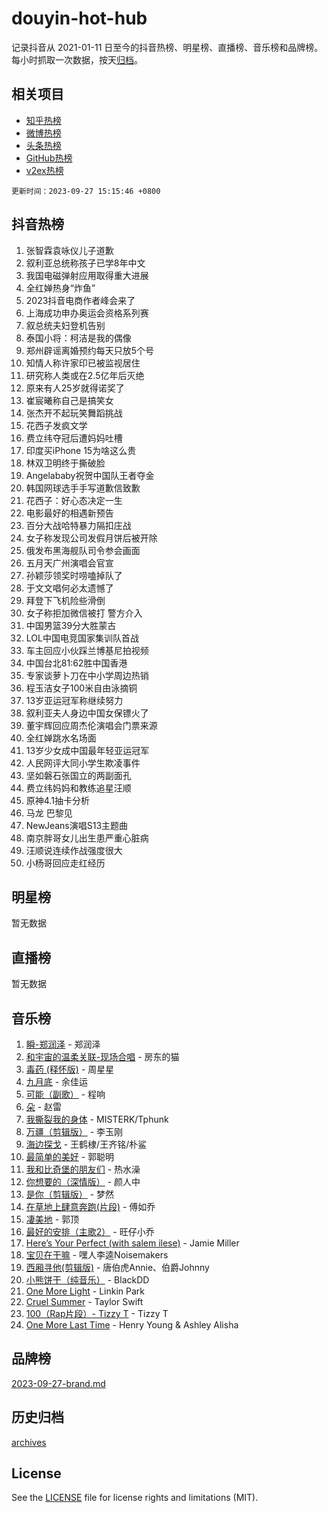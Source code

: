 # douyin-hot-hub

记录抖音从 2021-01-11 日至今的抖音热榜、明星榜、直播榜、音乐榜和品牌榜。每小时抓取一次数据，按天[归档](archives)。

## 相关项目

- [知乎热榜](https://github.com/lonnyzhang423/zhihu-hot-hub)
- [微博热榜](https://github.com/lonnyzhang423/weibo-hot-hub)
- [头条热榜](https://github.com/lonnyzhang423/toutiao-hot-hub)
- [GitHub热榜](https://github.com/lonnyzhang423/github-hot-hub)
- [v2ex热榜](https://github.com/lonnyzhang423/v2ex-hot-hub)


`更新时间：2023-09-27 15:15:46 +0800`

## 抖音热榜

1. 张智霖袁咏仪儿子道歉
1. 叙利亚总统称孩子已学8年中文
1. 我国电磁弹射应用取得重大进展
1. 全红婵热身“炸鱼”
1. 2023抖音电商作者峰会来了
1. 上海成功申办奥运会资格系列赛
1. 叙总统夫妇登机告别
1. 泰国小将：柯洁是我的偶像
1. 郑州辟谣离婚预约每天只放5个号
1. 知情人称许家印已被监视居住
1. 研究称人类或在2.5亿年后灭绝
1. 原来有人25岁就得诺奖了
1. 崔宸曦称自己是搞笑女
1. 张杰开不起玩笑舞蹈挑战
1. 花西子发疯文学
1. 费立纬夺冠后遭妈妈吐槽
1. 印度买iPhone 15为啥这么贵
1. 林双卫明终于撕破脸
1. Angelababy祝贺中国队王者夺金
1. 韩国网球选手手写道歉信致歉
1. 花西子：好心态决定一生
1. 电影最好的相遇新预告
1. 百分大战哈特暴力隔扣庄战
1. 女子称发现公司发假月饼后被开除
1. 俄发布黑海舰队司令参会画面
1. 五月天广州演唱会官宣
1. 孙颖莎领奖时唠嗑掉队了
1. 于文文唱何必太遗憾了
1. 拜登下飞机险些滑倒
1. 女子称拒加微信被打 警方介入
1. 中国男篮39分大胜蒙古
1. LOL中国电竞国家集训队首战
1. 车主回应小伙踩兰博基尼拍视频
1. 中国台北81:62胜中国香港
1. 专家谈萝卜刀在中小学周边热销
1. 程玉洁女子100米自由泳摘铜
1. 13岁亚运冠军称继续努力
1. 叙利亚夫人身边中国女保镖火了
1. 董宇辉回应周杰伦演唱会门票来源
1. 全红婵跳水名场面
1. 13岁少女成中国最年轻亚运冠军
1. 人民网评大同小学生欺凌事件
1. 坚如磐石张国立的两副面孔
1. 费立纬妈妈和教练追星汪顺
1. 原神4.1抽卡分析
1. 马龙 巴黎见
1. NewJeans演唱S13主题曲
1. 南京胖哥女儿出生患严重心脏病
1. 汪顺说连续作战强度很大
1. 小杨哥回应走红经历

## 明星榜

暂无数据

## 直播榜

暂无数据

## 音乐榜

1. [瞬-郑润泽](https://sf6-cdn-tos.douyinstatic.com/obj/tos-cn-ve-2774/oYXHIohzvbNAzBhHgyksWpRM4bfkDsBdBDAynw) - 郑润泽
1. [和宇宙的温柔关联-现场合唱](https://sf3-cdn-tos.douyinstatic.com/obj/tos-cn-ve-2774/o0hONGDYQBgk0e5bqDeQOonVmncA6tC2nBwZLT) - 房东的猫
1. [毒药 (释怀版)](https://sf6-cdn-tos.douyinstatic.com/obj/tos-cn-ve-2774/oYILMEAzspdZBIzy4frJNB8ZHPHWAhiwowd4Ad) - 周星星
1. [九月底](https://sf6-cdn-tos.douyinstatic.com/obj/tos-cn-ve-2774/oMfewG4PDTFhF8iz3OGQ7ABH5i6fCgnMaoCbzZ) - 余佳运
1. [可能（副歌）](https://sf3-cdn-tos.douyinstatic.com/obj/tos-cn-ve-2774/cde1731888894259b333569393c2fb51) - 程响
1. [朵](https://sf3-cdn-tos.douyinstatic.com/obj/tos-cn-ve-2774/932f5bdfcd7c47b880525e92ab8a4999) - 赵雷
1. [我撕裂我的身体](https://sf3-cdn-tos.douyinstatic.com/obj/tos-cn-ve-2774/o0cWZzf7vIzpjLQBHPXwtFhMxYUvsP8AoC8EgA) - MISTERK/Tphunk
1. [万疆（剪辑版）](https://sf6-cdn-tos.douyinstatic.com/obj/tos-cn-ve-2774/ooG7oVgFlDTelKCjCsTTobQvbdtj1BBQXnfZd8) - 李玉刚
1. [海边探戈](https://sf3-cdn-tos.douyinstatic.com/obj/tos-cn-ve-2774/os9gE0VQCGqt6VQkZDyBBYvfSDY0QFe3vVmubn) - 王鹤棣/王齐铭/朴鲨
1. [最简单的美好](https://sf6-cdn-tos.douyinstatic.com/obj/tos-cn-ve-2774/a3623594908d4f208709c19c9584f981) - 郭聪明
1. [我和比奇堡的朋友们](https://sf6-cdn-tos.douyinstatic.com/obj/tos-cn-ve-2774/f0505db981ea4a6d91453a15924a82aa) - 热水澡
1. [你想要的（深情版）](https://sf6-cdn-tos.douyinstatic.com/obj/tos-cn-ve-2774/oIMnk8GFpoYUtBP39qsBLeMCDPQxxYcI4gbeZS) - 颜人中
1. [是你（剪辑版）](https://sf3-cdn-tos.douyinstatic.com/obj/tos-cn-ve-2774/46019dae783c4c969944217fe1cfafc4) - 梦然
1. [在草地上肆意奔跑(片段)](https://sf3-cdn-tos.douyinstatic.com/obj/tos-cn-ve-2774/8831d494742f45dabdfa8adb8b817259) - 傅如乔
1. [凄美地](https://sf3-cdn-tos.douyinstatic.com/obj/tos-cn-ve-2774/oshF4RgFMhmTSa4jCaHNUXI0NetFtBBQBzBZdf) - 郭顶
1. [最好的安排（主歌2）](https://sf6-cdn-tos.douyinstatic.com/obj/tos-cn-ve-2774/oMMZX1DuHpMwgoDztBmZswgQnbCeeANZxBHkFY) - 旺仔小乔
1. [Here’s Your Perfect (with salem ilese)](https://sf3-cdn-tos.douyinstatic.com/obj/tos-cn-ve-2774/076b1576c6c546598f803fe53da388a7) - Jamie Miller
1. [宝贝在干嘛](https://sf3-cdn-tos.douyinstatic.com/obj/tos-cn-ve-2774/okW4hBCfJI5B2ZEgTCtikhMW7IafzNrBQIYkpJ) - 嘿人李逵Noisemakers
1. [西厢寻他(剪辑版)](https://sf3-cdn-tos.douyinstatic.com/obj/tos-cn-ve-2774/oUsAVfAQKlRNxEv5qxvIB8o5qmIWUcXbzJKJhw) - 唐伯虎Annie、伯爵Johnny
1. [小熊饼干（纯音乐）](https://sf6-cdn-tos.douyinstatic.com/obj/tos-cn-ve-2774/c25d7893334c4ded99a2ae09f9e2a7d6) - BlackDD
1. [One More Light](https://sf6-cdn-tos.douyinstatic.com/obj/tos-cn-ve-2774/okIBCInhecoGOE5h6ZvqCBYtfXCIMQEbgkRKgD) - Linkin Park
1. [Cruel Summer](https://sf3-cdn-tos.douyinstatic.com/obj/tos-cn-ve-2774/b35ad770e6d4495abefaa493fa46b555) - Taylor Swift
1. [100（Rap片段）- Tizzy T](https://sf6-cdn-tos.douyinstatic.com/obj/tos-cn-ve-2774/f3d21de5ab834c0f9bb7443c06f73d04) - Tizzy T
1. [One More Last Time](https://sf3-cdn-tos.douyinstatic.com/obj/tos-cn-ve-2774/oAzTlo0LUAdCAIhjktsKWcLAEUKmZwGcOoB1fy) - Henry Young & Ashley Alisha

## 品牌榜

[2023-09-27-brand.md](archives/2023-09-27-brand.md)

## 历史归档

[archives](archives)

## License

See the [LICENSE](LICENSE) file for license rights and limitations (MIT).
